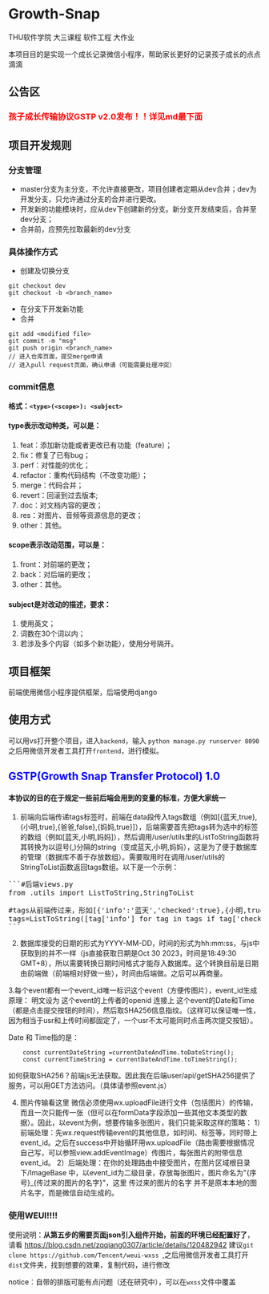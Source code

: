# Growth-Snap
THU软件学院 大三课程 软件工程 大作业

本项目目的是实现一个成长记录微信小程序，帮助家长更好的记录孩子成长的点点滴滴

## 公告区
### <span style="color:red;">孩子成长传输协议GSTP v2.0发布！！详见md最下面</span>


## 项目开发规则
### 分支管理
- master分支为主分支，不允许直接更改，项目创建者定期从dev合并；dev为开发分支，只允许通过分支的合并进行更改。
- 开发新的功能模块时，应从dev下创建新的分支。新分支开发结束后，合并至dev分支；
- 合并前，应预先拉取最新的dev分支

### 具体操作方式
- 创建及切换分支
```
git checkout dev
git checkout -b <branch_name>
``` 
- 在分支下开发新功能
- 合并
```
git add <modified file>
git commit -m "msg"
git push origin <branch_name>
// 进入仓库页面，提交merge申请
// 进入pull request页面，确认申请（可能需要处理冲突）
```

### commit信息
**格式：`<type>(<scope>): <subject>`**

#### type表示改动种类，可以是：
1. feat：添加新功能或者更改已有功能（feature）；
2. fix：修复了已有bug；
3. perf：对性能的优化；
4. refactor：重构代码结构（不改变功能）；
5. merge：代码合并；
6. revert：回滚到过去版本;
7. doc：对文档内容的更改；
8. res：对图片、音频等资源信息的更改；
9. other：其他。

#### scope表示改动范围，可以是：
1. front：对前端的更改；
2. back：对后端的更改；
3. other：其他。

#### subject是对改动的描述，要求：
1. 使用英文；
2. 词数在30个词以内；
3. 若涉及多个内容（如多个新功能），使用分号隔开。

## 项目框架
前端使用微信小程序提供框架，后端使用django

## 使用方式
可以用vs打开整个项目，进入```backend```，输入
```python manage.py runserver 8090```
之后用微信开发者工具打开```frontend```，进行模拟。

## <span style="color:blue;">GSTP(Growth Snap Transfer Protocol) 1.0</span>
#### 本协议的目的在于规定一些前后端会用到的变量的标准，方便大家统一
1. 前端向后端传递tags标签时，前端在data段传入tags数组（例如[{蓝天,true},{小明,true},{爸爸,false},{妈妈,true}]），后端需要首先把tags转为选中的标签的数组（例如[蓝天,小明,妈妈]），然后调用/user/utils里的ListToString函数将其转换为以逗号(,)分隔的string（变成蓝天,小明,妈妈），这是为了便于数据库的管理（数据库不善于存放数组）。需要取用时在调用/user/utils的StringToList函数返回tags数组。以下是一个示例：
<pre>
```#后端views.py
from .utils import ListToString,StringToList

#tags从前端传过来，形如[{'info':'蓝天','checked':true},{小明,true},{爸爸,false},{妈妈,true}]
tags=ListToString([tag['info'] for tag in tags if tag['checked']])
```
</pre>


2. 数据库接受的日期的形式为YYYY-MM-DD，时间的形式为hh:mm:ss，与js中获取到的并不一样（js直接获取日期是Oct 30 2023，时间是18:49:30 GMT+8），所以需要转换日期时间格式才能存入数据库。这个转换目前是日期由前端做（前端相对好做一些），时间由后端做。之后可以再商量。

3.每个event都有一个event_id唯一标识这个event（方便传图片），event_id生成原理：
明文设为 这个event的上传者的openid 连接上 这个event的Date和Time（都是点击提交按钮的时间），然后取SHA256信息指纹。（这样可以保证唯一性，因为相当于usr和上传时间都固定了，一个usr不太可能同时点击两次提交按钮）。

Date 和 Time指的是：
```
    const currentDateString =currentDateAndTime.toDateString();
    const currentTimeString = currentDateAndTime.toTimeString();

```

如何获取SHA256？前端js无法获取。因此我在后端user/api/getSHA256提供了服务，可以用GET方法访问。（具体请参照event.js）


4. 图片传输看这里
   微信必须使用wx.uploadFile进行文件（包括图片）的传输，而且一次只能传一张（但可以在formData字段添加一些其他文本类型的数据）。因此，以event为例，想要传输多张图片，我们只能采取这样的策略：
   1）前端处理：先wx.request传输event的其他信息，如时间、标签等，同时带上event_id。之后在success中开始循环用wx.uploadFile（路由需要根据情况自己写，可以参照view.addEventImage）传图片，每张图片的附带信息event_id。
   2）后端处理：在你的处理路由中接受图片，在图片区域根目录下/ImageBase 中，以event_id为二级目录，存放每张图片，图片命名为"{序号}_{传过来的图片的名字}"，这里 传过来的图片的名字 并不是原本本地的图片名字，而是微信自动生成的。



### 使用WEUI!!!!
使用说明：**从第五步的需要页面json引入组件开始，前面的环境已经配置好了**，请看 https://blog.csdn.net/zqqiang0307/article/details/120482942
建议```git clone https://github.com/Tencent/weui-wxss ```,之后用微信开发者工具打开```dist```文件夹，找到想要的效果，复制代码，进行修改

notice：自带的排版可能有点问题（还在研究中），可以在```wxss```文件中覆盖
